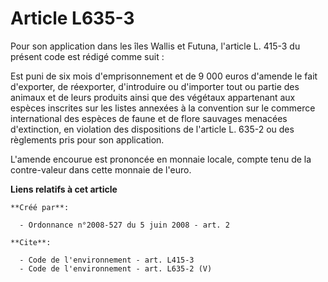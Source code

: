 # Article L635-3

Pour son application dans les îles Wallis et Futuna, l'article L. 415-3 du présent code est rédigé comme suit : 

Est puni de six mois d'emprisonnement et de 9 000 euros d'amende le fait d'exporter, de réexporter, d'introduire ou
d'importer tout ou partie des animaux et de leurs produits ainsi que des végétaux appartenant aux espèces inscrites sur les
listes annexées à la convention sur le commerce international des espèces de faune et de flore sauvages menacées
d'extinction, en violation des dispositions de l'article L. 635-2 ou des règlements pris pour son application.

L'amende encourue est prononcée en monnaie locale, compte tenu de la contre-valeur dans cette monnaie de l'euro.

**Liens relatifs à cet article**

	**Créé par**:

	  - Ordonnance n°2008-527 du 5 juin 2008 - art. 2

	**Cite**:

	  - Code de l'environnement - art. L415-3
	  - Code de l'environnement - art. L635-2 (V)
